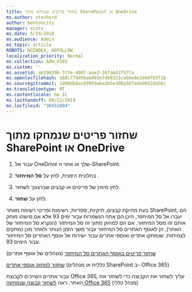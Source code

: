 ```yaml
---
title: שחזור פריטים שנמחקו מתוך SharePoint או OneDrive
ms.author: stevhord
author: bentoncity
manager: scotv
ms.date: 5/24/2018
ms.audience: Admin
ms.topic: article
ROBOTS: NOINDEX, NOFOLLOW
localization_priority: Normal
ms.collection: Adm_O365
ms.custom: ''
ms.assetid: ab29939b-37fe-4007-aae3-26fa6d2f57fa
ms.openlocfilehash: 588c774d56ab092e7d50321ca6be9e2dd4f03f16
ms.sourcegitcommit: 1d98db8acb9959aba3b5e308a567ade6b62da56c
ms.translationtype: MT
ms.contentlocale: he-IL
ms.lasthandoff: 08/22/2019
ms.locfileid: "36551884"
---
```

# <a name="restore-deleted-items-from-sharepoint-or-onedrive"></a>שחזור פריטים שנמחקו מתוך SharePoint או OneDrive

1. עבור אל OneDrive שלך או אתר ה-SharePoint.
    
2. בחלונית הימנית, לחץ על **סל המיחזור** . 
    
3. לחץ מימין של פריטים או קבצים שברצונך לשחזר.
    
4. לחץ על **שחזר**. 
    
בעת מחיקת קבצים, תיקיות, ספריות, רשימות ופריטי רשימה מאתר SharePoint, הם יעברו אל סל המיחזור, היכן הם אתה הנשמרות עבור ימים 93 אלא אם מישהו מוחק אותם זה מסל המיחזור. אם הם למחוק מתוך זה סל המיחזור (הנקרא סל המיחזור של האתר), הן לאוסף האתרים סל המיחזור עבור משך הזמן הנותר ולאחר מכן נמחקים לצמיתות. שנמחקו אתרים ואוספי אתרים עבור ישירות אל אוסף האתרים סל המיחזור עבור הימים 93.
  
[שחזור פריטים באוסף האתרים סל המיחזור](https://go.microsoft.com/fwlink/?linkid=867800) (מנהלים של אוסף אתרים) 
  
[שחזור למחוק אוספי אתרים](https://go.microsoft.com/fwlink/?linkid=867660) (כללית או מנהלים SharePoint ב- Office 365) 
  
עבור אתרים השייכים לקבוצת Office 365, עליך לשחזר את הקבוצה כדי לשחזר את האתר. ראה [לשחזר קבוצה שנמחקה Office 365](https://go.microsoft.com/fwlink/?linkid=867802) (מנהל כללי) 
  

